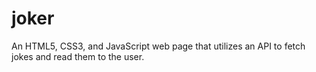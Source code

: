 # joker
An HTML5, CSS3, and JavaScript web page that utilizes an API to fetch jokes and read them to the user.